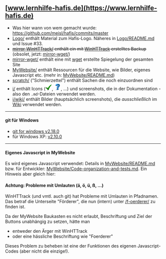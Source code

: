## [www.lernhilfe-hafis.de](https://www.lernhilfe-hafis.de) ##

* Was hier wann von wem gemacht wurde: https://github.com/meisl/hafis/commits/master
* [Logo/](Logo/) enthält Material zum Hafis-Logo. Näheres in [Logo/README.md](Logo/README.md) und Issue #33.
* <strike>[mirror-WinHTTrack/](mirror-WinHTTrack) enthält ein mit [WinHTTrack](http://www.httrack.com/) erstelltes Backup</strike> (obsolet, jetzt: [mirror-wget/](mirror-wget))
* [mirror-wget/](mirror-wget) enthält eine mit [wget](https://www.gnu.org/software/wget) erstellte Spiegelung der gesamten Site
* [MyWebsite/](MyWebsite) enthält Ressourcen für die Website, wie Bilder, eigenes Javascript etc. (mehr in: [MyWebsite/README.md](MyWebsite/README.md))
* [scratch/](scratch) ("Schmierzettel") enthält Sachen die noch einzuordnen sind
* [i/](i) enthält Icons (![check](i/check.png), ![question](i/question.png), ...) und screenshots, die in der Dokumentation - also den `.md`-Dateien verwendet werden.
* [i/wiki/](i/wiki) enthält Bilder (hauptsächlich screenshots), die *ausschließlich* im [Wiki](https://github.com/meisl/hafis/wiki) verwendet werden.

---
#### git für Windows
* [git for windows v2.18.0](https://gitforwindows.org/index.html)
* für Windows XP: [v2.10.0](https://github.com/git-for-windows/git/releases/tag/v2.10.0.windows.1)

---

#### Eigenes Javascript in MyWebsite ####
Es wird eigenes Javascript verwendet: Details in [MyWebsite/README.md](MyWebsite/README.md) bzw. für Entwickler: [MyWebsite/Code-organization-and-tests.md](MyWebsite/Code-organization-and-tests.md). Ein Hinweis aber gleich hier:

#### Achtung: Probleme mit Umlauten (ä, ö, ü, ß, ...) ####
WinHTTrack (und vmtl. auch git) hat Probleme mit Umlauten in Pfadnamen.
Das betraf die Unterseite "Förderer", die nun (intern) unter [/f-oerderer/](WinHTTrack/Hafis/www.lernhilfe-hafis.de/f-oerderer/index.html) zu finden ist.

Da der MyWebsite Baukasten es nicht erlaubt, Beschriftung und Ziel der Buttons unabhängig zu setzen, hätte man

  - entweder den Ärger mit WinHTTrack
  - oder eine hässliche Beschriftung wie "Foerderer"

Dieses Problem zu beheben ist eine der Funktionen des eigenen Javascript-Codes (aber nicht die einzige!).